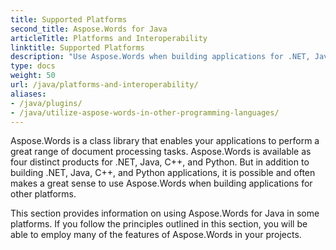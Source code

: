 ```yaml
---
title: Supported Platforms
second_title: Aspose.Words for Java
articleTitle: Platforms and Interoperability
linktitle: Supported Platforms
description: "Use Aspose.Words when building applications for .NET, Java, and C++, PHP, Python, and other languages."
type: docs
weight: 50
url: /java/platforms-and-interoperability/
aliases: 
- /java/plugins/
- /java/utilize-aspose-words-in-other-programming-languages/
---
```


Aspose.Words is a class library that enables your applications to perform a great range of document processing tasks. Aspose.Words is available as four distinct products for .NET, Java, C++, and Python. But in addition to building .NET, Java, C++, and Python applications, it is possible and often makes a great sense to use Aspose.Words when building applications for other platforms.

This section provides information on using Aspose.Words for Java in some platforms. If you follow the principles outlined in this section, you will be able to employ many of the features of Aspose.Words in your projects.